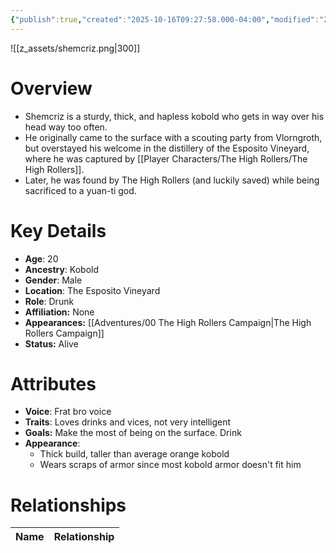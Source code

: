 ```yaml
---
{"publish":true,"created":"2025-10-16T09:27:58.000-04:00","modified":"2025-10-16T14:13:42.048-04:00","published":"2025-10-16T14:13:42.048-04:00","cssclasses":"","Age":"20","Ancestry":"Kobold","Gender":"Male","Location":["The Esposito Vineyard"],"Role":["Drunk"],"Affiliation":["None"],"Appearances":["[[00 The High Rollers Campaign|The High Rollers Campaign]]"],"Status":"Alive"}
---
```


![[z_assets/shemcriz.png|300]]

# Overview
- Shemcriz is a sturdy, thick, and hapless kobold who gets in way over his head way too often.
- He originally came to the surface with a scouting party from Vlorngroth, but overstayed his welcome in the distillery of the Esposito Vineyard, where he was captured by [[Player Characters/The High Rollers/The High Rollers]].
- Later, he was found by The High Rollers (and luckily saved) while being sacrificed to a yuan-ti god.

# Key Details
- **Age**: 20
- **Ancestry**: Kobold
- **Gender**: Male
- **Location**: The Esposito Vineyard
- **Role**: Drunk
- **Affiliation:** None
- **Appearances:** [[Adventures/00 The High Rollers Campaign\|The High Rollers Campaign]]
- **Status:** Alive

# Attributes
- **Voice**: Frat bro voice
- **Traits**: Loves drinks and vices, not very intelligent
- **Goals:** Make the most of being on the surface. Drink
- **Appearance**: 
	- Thick build, taller than average orange kobold
	- Wears scraps of armor since most kobold armor doesn't fit him

# Relationships

| Name  | Relationship |
| ----- | ------------ |
